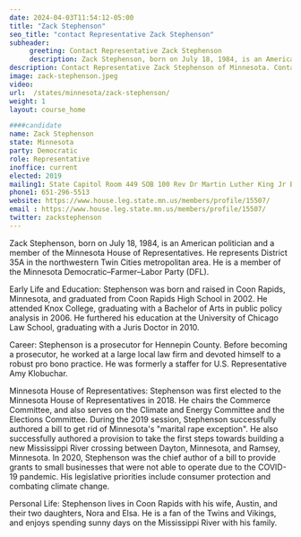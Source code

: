 ```yaml
---
date: 2024-04-03T11:54:12-05:00
title: "Zack Stephenson"
seo_title: "contact Representative Zack Stephenson"
subheader:
     greeting: Contact Representative Zack Stephenson
     description: Zack Stephenson, born on July 18, 1984, is an American politician and a member of the Minnesota House of Representatives. He represents District 35A in the northwestern Twin Cities metropolitan area. He is a member of the Minnesota Democratic–Farmer–Labor Party (DFL).
description: Contact Representative Zack Stephenson of Minnesota. Contact information for Zack Stephenson includes email address, phone number, and mailing address.
image: zack-stephenson.jpeg
video:
url:  /states/minnesota/zack-stephenson/
weight: 1
layout: course_home

####candidate
name: Zack Stephenson
state: Minnesota
party: Democratic
role: Representative
inoffice: current
elected: 2019
mailing1: State Capitol Room 449 SOB 100 Rev Dr Martin Luther King Jr Blvd St. Paul, MN 55155-1298
phone1: 651-296-5513
website: https://www.house.leg.state.mn.us/members/profile/15507/
email : https://www.house.leg.state.mn.us/members/profile/15507/
twitter: zackstephenson
---
```


Zack Stephenson, born on July 18, 1984, is an American politician and a member of the Minnesota House of Representatives. He represents District 35A in the northwestern Twin Cities metropolitan area. He is a member of the Minnesota Democratic–Farmer–Labor Party (DFL).

Early Life and Education:
Stephenson was born and raised in Coon Rapids, Minnesota, and graduated from Coon Rapids High School in 2002. He attended Knox College, graduating with a Bachelor of Arts in public policy analysis in 2006. He furthered his education at the University of Chicago Law School, graduating with a Juris Doctor in 2010.

Career:
Stephenson is a prosecutor for Hennepin County. Before becoming a prosecutor, he worked at a large local law firm and devoted himself to a robust pro bono practice. He was formerly a staffer for U.S. Representative Amy Klobuchar.

Minnesota House of Representatives:
Stephenson was first elected to the Minnesota House of Representatives in 2018. He chairs the Commerce Committee, and also serves on the Climate and Energy Committee and the Elections Committee. During the 2019 session, Stephenson successfully authored a bill to get rid of Minnesota's "marital rape exception". He also successfully authored a provision to take the first steps towards building a new Mississippi River crossing between Dayton, Minnesota, and Ramsey, Minnesota. In 2020, Stephenson was the chief author of a bill to provide grants to small businesses that were not able to operate due to the COVID-19 pandemic. His legislative priorities include consumer protection and combating climate change.

Personal Life:
Stephenson lives in Coon Rapids with his wife, Austin, and their two daughters, Nora and Elsa. He is a fan of the Twins and Vikings, and enjoys spending sunny days on the Mississippi River with his family.

